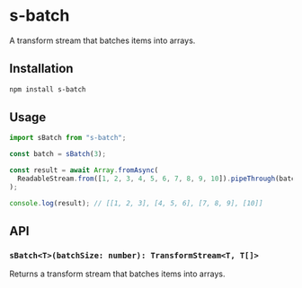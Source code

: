 # s-batch

A transform stream that batches items into arrays.

## Installation

```bash
npm install s-batch
```

## Usage

```js
import sBatch from "s-batch";

const batch = sBatch(3);

const result = await Array.fromAsync(
  ReadableStream.from([1, 2, 3, 4, 5, 6, 7, 8, 9, 10]).pipeThrough(batch)
);

console.log(result); // [[1, 2, 3], [4, 5, 6], [7, 8, 9], [10]]
```

## API

### `sBatch<T>(batchSize: number): TransformStream<T, T[]>`

Returns a transform stream that batches items into arrays.
